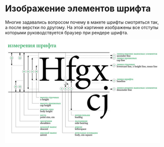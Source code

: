 # Изображение элементов шрифта

Многие задавались вопросом почему в макете шрифты смотряться так, а после верстки по другому. На этой картинке изображены все отступы которыми руководствуется браузер при рендере шрифта.

![](../image/pVZ5HNGzM4M.jpg)